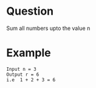 # Question
Sum all numbers upto the value n

# Example
```
Input n = 3
Output r = 6 
i.e  1 + 2 + 3 = 6
```
